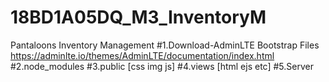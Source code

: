 # 18BD1A05DQ_M3_InventoryM
Pantaloons Inventory Management
#1.Download-AdminLTE Bootstrap Files
https://adminlte.io/themes/AdminLTE/documentation/index.html
#2.node_modules
#3.public [css img js]
#4.views [html ejs etc]
#5.Server
